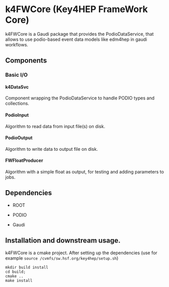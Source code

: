 # k4FWCore (Key4HEP FrameWork Core)


k4FWCore is a Gaudi package that  provides the PodioDataService, that allows to use podio-based event data models like edm4hep in gaudi workflows.


## Components

### Basic I/O

#### k4DataSvc

Component wrapping the PodioDataService to handle PODIO types and collections.


#### PodioInput 

Algorithm to read data from input file(s) on disk. 

#### PodioOutput

Algorithm to write data to output file on disk.

#### FWFloatProducer

Algorithm with a simple float as output, for testing and adding parameters to jobs. 


## Dependencies

* ROOT

* PODIO

* Gaudi

## Installation and downstream usage.

k4FWCore is a cmake project. After setting up the dependencies (use for example `source /cvmfs/sw.hsf.org/key4hep/setup.sh`) 


```
mkdir build install
cd build;
cmake ..
make install
```


